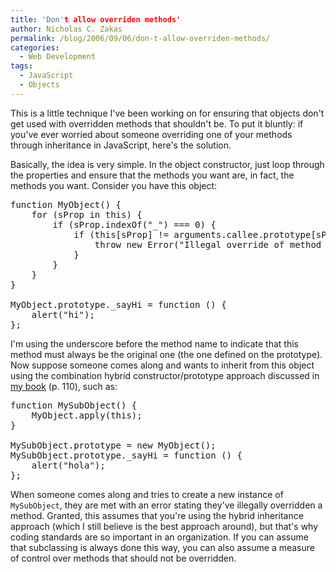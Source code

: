 ```yaml
---
title: 'Don't allow overriden methods'
author: Nicholas C. Zakas
permalink: /blog/2006/09/06/don-t-allow-overriden-methods/
categories:
  - Web Development
tags:
  - JavaScript
  - Objects
---
```

This is a little technique I've been working on for ensuring that objects don't get used with overridden methods that shouldn't be. To put it bluntly: if you've ever worried about someone overriding one of your methods through inheritance in JavaScript, here's the solution.

Basically, the idea is very simple. In the object constructor, just loop through the properties and ensure that the methods you want are, in fact, the methods you want. Consider you have this object:

<pre>function MyObject() {
    for (sProp in this) {
        if (sProp.indexOf("_") === 0) {
            if (this[sProp] != arguments.callee.prototype[sProp]) {
                throw new Error("Illegal override of method " + sProp + "().");
            }
        }
    }
}

MyObject.prototype._sayHi = function () {
    alert("hi");
};</pre>

I'm using the underscore before the method name to indicate that this method must always be the original one (the one defined on the prototype). Now suppose someone comes along and wants to inherit from this object using the combination hybrid constructor/prototype approach discussed in <a title="Professional JavaScript" rel="external" href="http://www.amazon.com/exec/obidos/redirect?link_code=ur2&tag=nczonline-20&camp=1789&creative=9325&path=http%3A%2F%2Fwww.amazon.com%2Fgp%2Fproduct%2F0764579088%2F">my book</a> (p. 110), such as:

<pre>function MySubObject() {
    MyObject.apply(this);
}

MySubObject.prototype = new MyObject();
MySubObject.prototype._sayHi = function () {
    alert("hola");
};</pre>

When someone comes along and tries to create a new instance of `MySubObject`, they are met with an error stating they've illegally overridden a method. Granted, this assumes that you're using the hybrid inheritance approach (which I still believe is the best approach around), but that's why coding standards are so important in an organization. If you can assume that subclassing is always done this way, you can also assume a measure of control over methods that should not be overridden.
